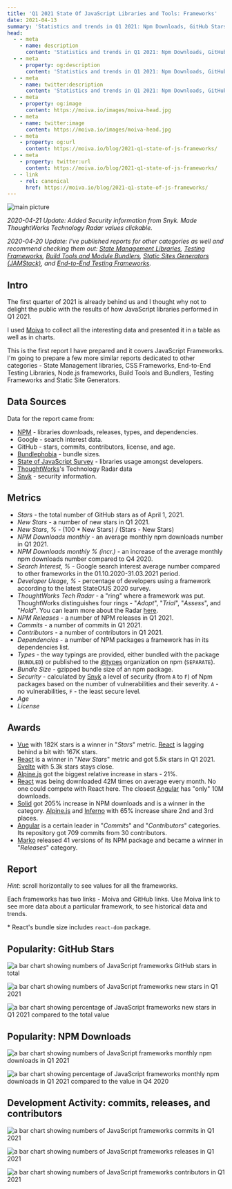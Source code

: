 ```yaml
---
title: 'Q1 2021 State Of JavaScript Libraries and Tools: Frameworks'
date: 2021-04-13
summary: 'Statistics and trends in Q1 2021: Npm Downloads, GitHub Stars, Google Trends, Releases, and more. Find out what frameworks are popular and in active development, and which you better avoid.'
head:
  - - meta
    - name: description
      content: 'Statistics and trends in Q1 2021: Npm Downloads, GitHub Stars, Google Trends, Releases, and more. Find out what frameworks are popular and in active development, and which you better avoid.'
  - - meta
    - property: og:description
      content: 'Statistics and trends in Q1 2021: Npm Downloads, GitHub Stars, Google Trends, Releases, and more. Find out what frameworks are popular and in active development, and which you better avoid.'
  - - meta
    - name: twitter:description
      content: 'Statistics and trends in Q1 2021: Npm Downloads, GitHub Stars, Google Trends, Releases, and more. Find out what frameworks are popular and in active development, and which you better avoid.'
  - - meta
    - property: og:image
      content: https://moiva.io/images/moiva-head.jpg
  - - meta
    - name: twitter:image
      content: https://moiva.io/images/moiva-head.jpg
  - - meta
    - property: og:url
      content: https://moiva.io/blog/2021-q1-state-of-js-frameworks/
  - - meta
    - property: twitter:url
      content: https://moiva.io/blog/2021-q1-state-of-js-frameworks/
  - - link
    - rel: canonical
      href: https://moiva.io/blog/2021-q1-state-of-js-frameworks/
---
```


<script setup>
import Table from './Table.vue';
</script>

![main picture](logo.png)

_2020-04-21 Update: Added Security information from Snyk. Made ThoughtWorks Technology Radar values clickable._

_2020-04-20 Update: I've published reports for other categories as well and recommend checking them out: [State Management Libraries](https://moiva.io/blog/2021-q1-report-state-management), [Testing Frameworks](https://moiva.io/blog/2021-q1-report-js-testing-libraries), [Build Tools and Module Bundlers](https://moiva.io/blog/2021-q1-report-js-build-tools-bundlers), [Static Sites Generators (JAMStack)](https://moiva.io/blog/2021-q1-report-js-jamstack), and [End-to-End Testing Frameworks](https://moiva.io/blog/2021-q1-report-end-to-end-testing-frameworks)._

## Intro

The first quarter of 2021 is already behind us and I thought why not to delight the public with the results of how JavaScript libraries performed in Q1 2021.

I used [Moiva](http://moiva.io/) to collect all the interesting data and presented it in a table as well as in charts.

This is the first report I have prepared and it covers JavaScript Frameworks. I'm going to prepare a few more similar reports dedicated to other categories - State Management libraries, CSS Frameworks, End-to-End Testing Libraries, Node.js frameworks, Build Tools and Bundlers, Testing Frameworks and Static Site Generators.

## Data Sources

Data for the report came from:

- [NPM](https://www.npmjs.com/) - libraries downloads, releases, types, and dependencies.
- Google - search interest data.
- GitHub - stars, commits, contributors, license, and age.
- [Bundlephobia](https://bundlephobia.com/) - bundle sizes.
- [State of JavaScript Survey](https://stateofjs.com/) - libraries usage amongst developers.
- [ThoughtWorks](https://www.thoughtworks.com/)'s Technology Radar data
- [Snyk](https://snyk.io/) - security information.

## Metrics

- _Stars_ - the total number of GitHub stars as of April 1, 2021.
- _New Stars_ - a number of new stars in Q1 2021.
- _New Stars, %_ - (100 \* New Stars) / (Stars - New Stars)
- _NPM Downloads monthly_ - an average monthly npm downloads number in Q1 2021.
- _NPM Downloads monthly % (incr.)_ - an increase of the average monthly npm downloads number compared to Q4 2020.
- _Search Interest, %_ - Google search interest average number compared to other frameworks in the 01.10.2020-31.03.2021 period.
- _Developer Usage, %_ - percentage of developers using a framework according to the latest StateOfJS 2020 survey.
- _ThoughtWorks Tech Radar_ - a "ring" where a framework was put. ThoughtWorks distinguishes four rings - "_Adopt_", "_Trial_", "_Assess_", and "_Hold_". You can learn more about the Radar [here](https://www.thoughtworks.com/radar/faq).
- _NPM Releases_ - a number of NPM releases in Q1 2021.
- _Commits_ - a number of commits in Q1 2021.
- _Contributors_ - a number of contributors in Q1 2021.
- _Dependencies_ - a number of NPM packages a framework has in its dependencies list.
- _Types_ - the way typings are provided, either bundled with the package (`BUNDLED`) or published to the [@types](https://www.npmjs.com/~types) organization on npm (`SEPARATE`).
- _Bundle Size_ - gzipped bundle size of an npm package.
- _Security_ - calculated by [Snyk](https://snyk.io/) a level of security (from `A` to `F`) of Npm packages based on the number of vulnerabilities and their severity. `A` - no vulnerabilities, `F` - the least secure level.
- _Age_
- _License_

## Awards

- [Vue](https://github.com/vuejs/vue) with 182K stars is a winner in "_Stars_" metric. [React](https://github.com/facebook/react) is lagging behind a bit with 167K stars.
- [React](https://github.com/facebook/react) is a winner in "_New Stars_" metric and got 5.5k stars in Q1 2021. [Svelte](https://github.com/sveltejs/svelte) with 5.3k stars stays close.
- [Alpine.js](https://github.com/alpinejs/alpine) got the biggest relative increase in stars - 21%.
- [React](https://github.com/facebook/react) was being downloaded 42M times on average every month. No one could compete with React here. The closest [Angular](https://github.com/angular/angular) has "only" 10M downloads.
- [Solid](https://github.com/ryansolid/solid) got 205% increase in NPM downloads and is a winner in the category. [Alpine.js](https://github.com/alpinejs/alpine) and [Inferno](https://github.com/infernojs/inferno) with 65% increase share 2nd and 3rd places.
- [Angular](https://github.com/angular/angular) is a certain leader in "_Commits_" and "_Contributors_" categories. Its repository got 709 commits from 30 contributors.
- [Marko](https://github.com/marko-js/marko) released 41 versions of its NPM package and became a winner in "_Releases_" category.

## Report

_Hint_: scroll horizontally to see values for all the frameworks.

Each frameworks has two links - Moiva and GitHub links. Use Moiva link to see more data about a particular framework, to see historical data and trends.

<Table />

\* React's bundle size includes `react-dom` package.

## Popularity: GitHub Stars

![a bar chart showing numbers of JavaScript frameworks GitHub stars in total](stars.png)

<span />

![a bar chart showing numbers of JavaScript frameworks new stars in Q1 2021](new-stars.png)

<span />

![a bar chart showing percentage of JavaScript frameworks new stars in Q1 2021 compared to the total value](new-stars-percentage.png)

## Popularity: NPM Downloads

![a bar chart showing numbers of JavaScript frameworks monthly npm downloads in Q1 2021](npm-downloads.png)

<span />

![a bar chart showing percentage of JavaScript frameworks monthly npm downloads in Q1 2021 compared to the value in Q4 2020](npm-downloads-percentage.png)

## Development Activity: commits, releases, and contributors

![a bar chart showing numbers of JavaScript frameworks commits in Q1 2021](commits.png)

<span />

![a bar chart showing numbers of JavaScript frameworks releases in Q1 2021](npm-releases.png)

<span />

![a bar chart showing numbers of JavaScript frameworks contributors in Q1 2021](contributors.png)
